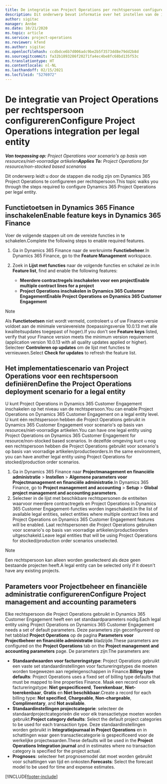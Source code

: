 ```yaml
---
title: De integratie van Project Operations per rechtspersoon configureren
description: Dit onderwerp bevat informatie over het instellen van de integratie per rechtspersoon in Project Operations.
author: sigitac
manager: Annbe
ms.date: 10/21/2020
ms.topic: article
ms.service: project-operations
ms.reviewer: kfend
ms.author: sigitac
ms.openlocfilehash: ccdbdce6b7d006adc9be2b5f3573dd8e79dd2b8d
ms.sourcegitcommit: fa32b1893286f20271fa4ec4be8fc68bd135f53c
ms.translationtype: HT
ms.contentlocale: nl-NL
ms.lasthandoff: 02/15/2021
ms.locfileid: "5276972"
---
```

# <a name="configure-project-operations-integration-per-legal-entity"></a><span data-ttu-id="12bdb-103">De integratie van Project Operations per rechtspersoon configureren</span><span class="sxs-lookup"><span data-stu-id="12bdb-103">Configure Project Operations integration per legal entity</span></span> 

<span data-ttu-id="12bdb-104">_**Van toepassing op:** Project Operations voor scenario's op basis van resources/niet-voorradige artikelen_</span><span class="sxs-lookup"><span data-stu-id="12bdb-104">_**Applies To:** Project Operations for resource/non-stocked based scenarios_</span></span>

<span data-ttu-id="12bdb-105">Dit onderwerp leidt u door de stappen die nodig zijn om Dynamics 365 Project Operations te configureren per rechtspersoon.</span><span class="sxs-lookup"><span data-stu-id="12bdb-105">This topic walks you through the steps required to configure Dynamics 365 Project Operations per legal entity.</span></span>

## <a name="enable-feature-keys-in-dynamics-365-finance"></a><span data-ttu-id="12bdb-106">Functietoetsen in Dynamics 365 Finance inschakelen</span><span class="sxs-lookup"><span data-stu-id="12bdb-106">Enable feature keys in Dynamics 365 Finance</span></span>

<span data-ttu-id="12bdb-107">Voer de volgende stappen uit om de vereiste functies in te schakelen.</span><span class="sxs-lookup"><span data-stu-id="12bdb-107">Complete the following steps to enable required features.</span></span>

1. <span data-ttu-id="12bdb-108">Ga in Dynamics 365 Finance naar de werkruimte **Functiebeheer**.</span><span class="sxs-lookup"><span data-stu-id="12bdb-108">In Dynamics 365 Finance, go to the **Feature Management** workspace.</span></span>
2. <span data-ttu-id="12bdb-109">Zoek in **Lijst met functies** naar de volgende functies en schakel ze in:</span><span class="sxs-lookup"><span data-stu-id="12bdb-109">In **Feature list**, find and enable the following features:</span></span>
  
    - <span data-ttu-id="12bdb-110">**Meerdere contractregels inschakelen voor een project**</span><span class="sxs-lookup"><span data-stu-id="12bdb-110">**Enable multiple contract lines for a project**</span></span>
    - <span data-ttu-id="12bdb-111">**Project Operations inschakelen in Dynamics 365 Customer Engagement**</span><span class="sxs-lookup"><span data-stu-id="12bdb-111">**Enable Project Operations on Dynamics 365 Customer Engagement**</span></span>

> [!NOTE]
> <span data-ttu-id="12bdb-112">Als **Functietoetsen** niet wordt vermeld, controleert u of uw Finance-versie voldoet aan de minimale versievereiste (toepassingsversie 10.0.13 met alle kwaliteitsupdates toegepast of hoger).</span><span class="sxs-lookup"><span data-stu-id="12bdb-112">If you don't see **Feature keys** listed, verify that your Finance version meets the minimum version requirement (application version 10.0.13 with all quality updates applied or higher).</span></span> <span data-ttu-id="12bdb-113">Selecteer **Controleren op updates** om de lijst met functies te vernieuwen.</span><span class="sxs-lookup"><span data-stu-id="12bdb-113">Select **Check for updates** to refresh the feature list.</span></span>

## <a name="define-the-project-operations-deployment-scenario-for-a-legal-entity"></a><span data-ttu-id="12bdb-114">Het implementatiescenario van Project Operations voor een rechtspersoon definiëren</span><span class="sxs-lookup"><span data-stu-id="12bdb-114">Define the Project Operations deployment scenario for a legal entity</span></span>

<span data-ttu-id="12bdb-115">U kunt Project Operations in Dynamics 365 Customer Engagement inschakelen op het niveau van de rechtspersoon.</span><span class="sxs-lookup"><span data-stu-id="12bdb-115">You can enable Project Operations on Dynamics 365 Customer Engagement on a legal entity level.</span></span> <span data-ttu-id="12bdb-116">U kunt één rechtspersoon hebben die Project Operations gebruikt in Dynamics 365 Customer Engagement voor scenario's op basis van resources/niet-voorradige artikelen.</span><span class="sxs-lookup"><span data-stu-id="12bdb-116">You can have one legal entity using Project Operations on Dynamics 365 Customer Engagement for resource/non-stocked based scenarios.</span></span> <span data-ttu-id="12bdb-117">In dezelfde omgeving kunt u nog een rechtspersoon hebben die Project Operations gebruikt voor scenario's op basis van voorradige artikelen/productieorders.</span><span class="sxs-lookup"><span data-stu-id="12bdb-117">In the same environment, you can have another legal entity using Project Operations for stocked/production order scenarios.</span></span>

1. <span data-ttu-id="12bdb-118">Ga in Dynamics 365 Finance naar **Projectmanagement en financiële administratie** > **Instellen** > **Algemene parameters voor Projectmanagement en financiële administratie**.</span><span class="sxs-lookup"><span data-stu-id="12bdb-118">In Dynamics 365 Finance, go to **Project management and accounting** > **Setup** > **Global project management and accounting parameters**.</span></span>
2. <span data-ttu-id="12bdb-119">Selecteer in de lijst met beschikbare rechtspersonen de entiteiten waarvoor meerdere contractregels en Project Operations in Dynamics 365 Customer Engagement-functies worden ingeschakeld.</span><span class="sxs-lookup"><span data-stu-id="12bdb-119">In the list of available legal entities, select entities where multiple contract lines and Project Operations on Dynamics 365 Customer Engagement features will be enabled.</span></span> <span data-ttu-id="12bdb-120">Laat rechtspersonen die Project Operations gebruiken voor scenario's op basis van voorradige artikelen/productieorders uitgeschakeld.</span><span class="sxs-lookup"><span data-stu-id="12bdb-120">Leave legal entities that will be using Project Operations for stocked/production order scenarios unselected.</span></span>

> [!NOTE]
> <span data-ttu-id="12bdb-121">Een rechtspersoon kan alleen worden geselecteerd als deze geen bestaande projecten heeft.</span><span class="sxs-lookup"><span data-stu-id="12bdb-121">A legal entity can be selected only if it doesn't have any existing projects.</span></span>

## <a name="configure-project-management-and-accounting-parameters"></a><span data-ttu-id="12bdb-122">Parameters voor Projectbeheer en financiële administratie configureren</span><span class="sxs-lookup"><span data-stu-id="12bdb-122">Configure Project management and accounting parameters</span></span>

<span data-ttu-id="12bdb-123">Elke rechtspersoon die Project Operations gebruikt in Dynamics 365 Customer Engagement heeft een set standaardparameters nodig.</span><span class="sxs-lookup"><span data-stu-id="12bdb-123">Each legal entity using Project Operations on Dynamics 365 Customer Engagement needs a set of default parameters.</span></span> <span data-ttu-id="12bdb-124">Deze parameters zijn geconfigureerd op het tabblad **Project Operations** op de pagina **Parameters voor Projectbeheer en financiële administratie** bladzijde.</span><span class="sxs-lookup"><span data-stu-id="12bdb-124">These parameters are configured on the **Project Operations** tab on the **Project management and accounting parameters** page.</span></span> <span data-ttu-id="12bdb-125">De parameters zijn:</span><span class="sxs-lookup"><span data-stu-id="12bdb-125">The parameters are:</span></span>

  - <span data-ttu-id="12bdb-126">**Standaardwaarden voor factureringstype**: Project Operations gebruikt een vaste set standaardinstellingen voor factureringstypes die moeten worden toegewezen aan regeleigenschappen in Finance.</span><span class="sxs-lookup"><span data-stu-id="12bdb-126">**Billing type defaults**: Project Operations uses a fixed set of billing type defaults that must be mapped to line properties Finance.</span></span> <span data-ttu-id="12bdb-127">Maak een record voor elk factureringstype: **Niet gespecificeerd**, **Toerekenbaar**, **Niet-toerekenbaar**, **Gratis** en **Niet beschikbaar**.</span><span class="sxs-lookup"><span data-stu-id="12bdb-127">Create a record for each billing type: **Not specified**, **Chargeable**, **Non-chargeable**, **Complimentary**, and **Not available**.</span></span>
  - <span data-ttu-id="12bdb-128">**Standaardinstellingen projectcategorie**: selecteer de standaardprojectcategorieën die voor elk transactietype moeten worden gebruikt.</span><span class="sxs-lookup"><span data-stu-id="12bdb-128">**Project category defaults**: Select the default project categories to be used for each transaction type.</span></span> <span data-ttu-id="12bdb-129">Deze standaardinstellingen worden gebruikt in **Integratiejournaal in Project Operations** en in schattingen waar geen transactiecategorie is gespecificeerd voor de werkelijke projectwaarden.</span><span class="sxs-lookup"><span data-stu-id="12bdb-129">These defaults will be used in the **Project Operations Integration journal** and in estimates where no transaction category is specified for the project actual.</span></span>
  - <span data-ttu-id="12bdb-130">**Prognoses**: selecteer het prognosemodel dat moet worden gebruikt voor schattingen van tijd en onkosten.</span><span class="sxs-lookup"><span data-stu-id="12bdb-130">**Forecasts**: Select the forecast model to be used for time and expense estimates.</span></span>


[!INCLUDE[footer-include](../includes/footer-banner.md)]